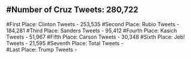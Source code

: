 #Number of Cruz Tweets: 280,722
---
#First Place: Clinton Tweets - 253,535
#Second Place: Rubio Tweets - 184,281
#Third Place: Sanders Tweets - 95,412
#Fourth Place: Kasich Tweets - 51,967
#Fifth Place: Carson Tweets - 30,348
#Sixth Place: Jeb! Tweets - 21,595
#Seventh Place: Total Tweets -  
#Last Place: Trump Tweets - 
